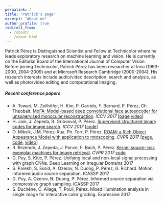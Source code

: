 ```yaml
---
permalink: /
title: "Patrick's page"
excerpt: "About me"
author_profile: true
redirect_from: 
  - /about/
  - /about.html
---
```


Patrick Pérez is Distinguished Scientist and Fellow at Technicolor where he leads exploratory research on machine learning and vision.  He is currently on the Editorial Board of the International Journal of Computer Vision. Before joining Technicolor, Patrick Pérez has been researcher at Inria (1993-2000, 2004-2009) and at Microsoft Research Cambridge (2000-2004). His research interests include audio/video description, search and analysis, as well as photo/video editing and computational imaging.

##### Recent conference papers
*  A. Tewari, M. Zollhöfer, H. Kim, P. Garrido, F. Bernard, P. Pérez, Ch. Theobalt. [MoFA: Model-based deep convolutional face autoencoder for unsupervised monocular reconstruction](http://gvv.mpi-inf.mpg.de/projects/MZ/Papers/arXiv2017_FA/paper.pdf). *ICCV 2017* [[page](http://gvv.mpi-inf.mpg.de/projects/MZ/Papers/arXiv2017_FA/page.html),[video](https://www.youtube.com/watch?v=uIMpHZYB8fI)]
* H. Jain, J. Zepeda, R. Gribonval, P. Pérez. [Supervised structured binary codes for image search](https://arxiv.org/abs/1708.02932). *ICCV 2017* [[code](https://github.com/technicolor-research/subic)]
* O. Miksik, J.M. Pérez-Rua, Ph. Torr, P. Pérez. [ROAM: a Rich Object Appearance Model with application to rotoscoping](). *CVPR 2017* [[page](), [code](), [video]()]
* R. Rezende, J. Zepeda, J. Ponce, F. Bach, P. Pérez. [Kernel square-loss exemplar machines for image retrieval](). *CVPR 2017* [code]()
* G. Puy, S. Kitic, P. Pérez. Unifying local and non-local signal processing with graph CNNs. Deep Learning on Irregular Domains 2017
* S. Parekh, S. Essid, A. Ozerov, N. Duong, P. Pérez, G. Richard. Motion informed audio source separation. ICASSP 2017
* G. Puy, A. Ozerov, N. Duong, P. Pérez. Informed source separation via compressive graph sampling. ICASSP 2017
* S. Duchêne, C. Aliaga, T. Pouli, Pérez. Mixed illumination analysis in single image for interactive color grading. Expressive 2017

 

